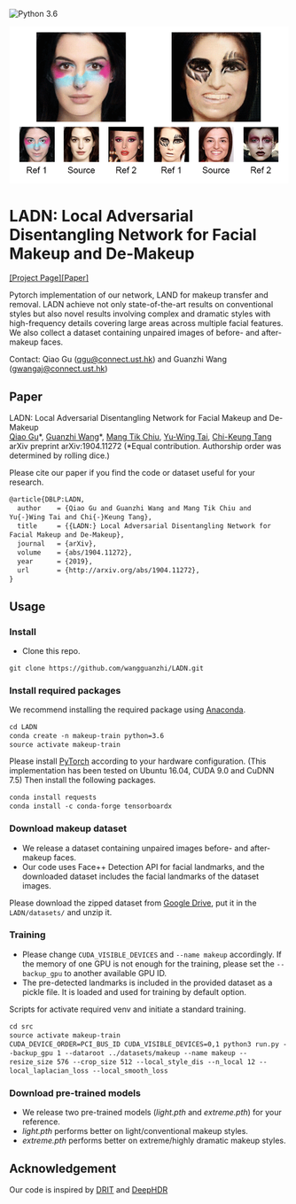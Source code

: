 ![Python 3.6](https://img.shields.io/badge/python-3.6-green.svg)

<img src='images/teaser.gif' width="800px">

# LADN: Local Adversarial Disentangling Network for Facial Makeup and De-Makeup

[[Project Page]](https://georgegu1997.github.io/LADN-project-page/)[[Paper]](https://arxiv.org/abs/1904.11272)

Pytorch implementation of our network, LAND for makeup transfer and removal. LADN achieve not only state-of-the-art results on conventional styles but also novel results involving complex and dramatic styles with high-frequency details covering large areas across multiple facial features. We also collect a dataset containing unpaired images of before- and after-makeup faces.

Contact: Qiao Gu (qgu@connect.ust.hk) and Guanzhi Wang (gwangaj@connect.ust.hk)

## Paper

LADN: Local Adversarial Disentangling Network for Facial Makeup and De-Makeup <br>
[Qiao Gu](https://georgegu1997.github.io/)\*, [Guanzhi Wang](https://wangguanzhi.github.io/)\*, [Mang Tik Chiu](https://www.linkedin.com/in/mtchiu/), [Yu-Wing Tai](https://scholar.google.com/citations?user=nFhLmFkAAAAJ&hl=en), [Chi-Keung Tang](http://www.cse.ust.hk/~cktang/) <br>
arXiv preprint arXiv:1904.11272 (\*Equal contribution. Authorship order was determined by rolling dice.)

Please cite our paper if you find the code or dataset useful for your research.

```
@article{DBLP:LADN,
  author    = {Qiao Gu and Guanzhi Wang and Mang Tik Chiu and Yu{-}Wing Tai and Chi{-}Keung Tang},
  title     = {{LADN:} Local Adversarial Disentangling Network for Facial Makeup and De-Makeup},
  journal   = {arXiv},
  volume    = {abs/1904.11272},
  year      = {2019},
  url       = {http://arxiv.org/abs/1904.11272},
}
```

## Usage

### Install

* Clone this repo.

```
git clone https://github.com/wangguanzhi/LADN.git
```

### Install required packages

We recommend installing the required package using [Anaconda](https://www.anaconda.com/distribution/).

```
cd LADN
conda create -n makeup-train python=3.6
source activate makeup-train
```

Please install [PyTorch](https://pytorch.org/get-started/locally/) according to your hardware configuration. (This implementation has been tested on Ubuntu 16.04, CUDA 9.0 and CuDNN 7.5) Then install the following packages.

```
conda install requests
conda install -c conda-forge tensorboardx
```

### Download makeup dataset

* We release a dataset containing unpaired images before- and after-makeup faces.
* Our code uses Face++ Detection API for facial landmarks, and the downloaded dataset includes the facial landmarks of the dataset images.

Please download the zipped dataset from [Google Drive](https://drive.google.com/open?id=1gygDQarCOZ7E4qptvTyYF_iZNxsJ4WnI), put it in the `LADN/datasets/` and unzip it.

### Training

* Please change `CUDA_VISIBLE_DEVICES` and `--name makeup` accordingly. If the memory of one GPU is not enough for the training, please set the `--backup_gpu` to another available GPU ID.
* The pre-detected landmarks is included in the provided dataset as a pickle file. It is loaded and used for training by default option.

Scripts for activate required venv and initiate a standard training.

```
cd src
source activate makeup-train
CUDA_DEVICE_ORDER=PCI_BUS_ID CUDA_VISIBLE_DEVICES=0,1 python3 run.py --backup_gpu 1 --dataroot ../datasets/makeup --name makeup --resize_size 576 --crop_size 512 --local_style_dis --n_local 12 --local_laplacian_loss --local_smooth_loss
```

### Download pre-trained models

* We release two pre-trained models (*light.pth* and *extreme.pth*) for your reference.
* *light.pth* performs better on light/conventional makeup styles.
* *extreme.pth* performs better on extreme/highly dramatic makeup styles.

## Acknowledgement

Our code is inspired by [DRIT](https://github.com/HsinYingLee/DRIT) and [DeepHDR](https://github.com/elliottwu/DeepHDR)

